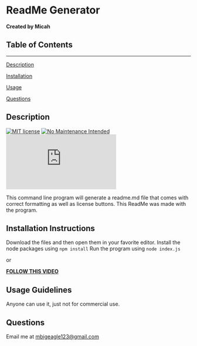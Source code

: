# ReadMe Generator 
    
 **Created by Micah**
    
 ## Table of Contents
    
 ----
    
 [Description](#description)
    
 [Installation](#installation)
    
 [Usage](#usage)
    
 [Questions](#questions)
    
 ## Description
    
 [![MIT license](https://img.shields.io/badge/License-MIT-blue.svg)](https://lbesson.mit-license.org/) [![No Maintenance Intended](http://unmaintained.tech/badge.svg)](http://unmaintained.tech/) [![Only 32 Kb](https://badge-size.herokuapp.com/Naereen/StrapDown.js/master/strapdown.min.js)](https://github.com/Naereen/StrapDown.js/blob/master/strapdown.min.js)


    
 This command line program will generate a readme.md file that comes with correct formatting as well as license buttons. This ReadMe was made with the program. 
    
 ## Installation Instructions
    
 Download the files and then open them in your favorite editor.
 Install the node packages using `npm install`
 Run the program using `node index.js`
 
 or 
 
 
 **[FOLLOW THIS VIDEO](https://drive.google.com/file/d/1ovRPYtrg8wUJjb60H1tiAFockuZQAk81/view)**
 
    
 ## Usage Guidelines
    
 Anyone can use it, just not for commercial use.
    
 ## Questions
    
 Email me at mbigeagle123@gmail.com
